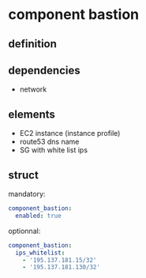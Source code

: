 # component bastion

## definition

## dependencies

- network

## elements

- EC2 instance (instance profile)
- route53 dns name
- SG with white list ips

## struct

mandatory:

```yaml
component_bastion:
  enabled: true
```

optionnal:

```yaml
component_bastion:
  ips_whitelist:
    - '195.137.181.15/32'
    - '195.137.181.130/32'
```
